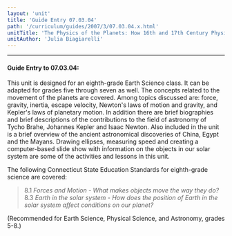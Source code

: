 ```yaml
---
layout: 'unit'
title: 'Guide Entry 07.03.04'
path: '/curriculum/guides/2007/3/07.03.04.x.html'
unitTitle: 'The Physics of the Planets: How 16th and 17th Century Physicists Helped Us Understand Our Solar System'
unitAuthor: 'Julia Biagiarelli'
---
```


<body>
<hr/>
 <h4>
  Guide Entry to 07.03.04:
 </h4>
 <p>
  This unit is designed for an eighth-grade Earth Science class. It can be adapted for grades five through seven as well. The concepts related to the movement of the planets are covered. Among topics discussed are: force, gravity, inertia, escape velocity, Newton's laws of motion and gravity, and Kepler's laws of planetary motion. In addition there are brief biographies and brief descriptions of the contributions to the field of astronomy of Tycho Brahe, Johannes Kepler and Isaac Newton. Also included in the unit is a brief overview of the ancient astronomical discoveries of China, Egypt and the Mayans. Drawing ellipses, measuring speed and creating a computer-based slide show with information on the objects in our solar system are some of the activities and lessons in this unit.
 </p>
<p>
  The following Connecticut State Education Standards for eighth-grade science are covered:
 </p>
<blockquote>
  <dl>
   <dt>
    8.1
    <i>
     Forces and Motion - What makes objects move the way they do?
    </i>
    <dt>
     8.3
     <i>
      Earth in the solar system - How does the position of Earth in the solar system affect conditions on our planet?
     </i>
    </dt>
   </dt>
  </dl>
 </blockquote>
 <p>
  (Recommended for Earth Science, Physical Science, and Astronomy, grades 5-8.)
 </p>

</body>
